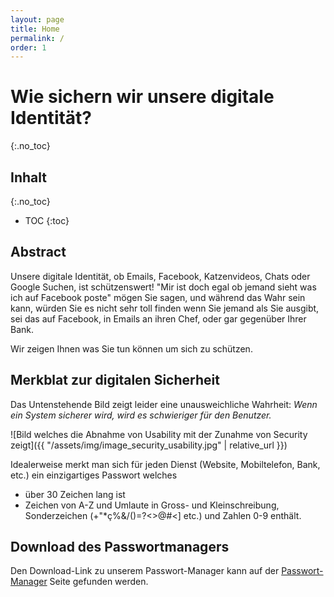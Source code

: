 ```yaml
---
layout: page
title: Home
permalink: /
order: 1
---
```

# Wie sichern wir unsere digitale Identität?
{:.no_toc}

## Inhalt
{:.no_toc}

* TOC
{:toc}

## Abstract
Unsere digitale Identität, ob Emails, Facebook, Katzenvideos, Chats oder Google Suchen, ist schützenswert!
"Mir ist doch egal ob jemand sieht was ich auf Facebook poste" mögen Sie sagen, und während das Wahr sein kann, würden Sie es nicht sehr toll finden wenn Sie jemand als Sie ausgibt, sei das auf Facebook, in Emails an ihren Chef, oder gar gegenüber Ihrer Bank.

Wir zeigen Ihnen was Sie tun können um sich zu schützen.

## Merkblat zur digitalen Sicherheit
Das Untenstehende Bild zeigt leider eine unausweichliche Wahrheit: *Wenn ein System sicherer wird, wird es schwieriger für den Benutzer.*

![Bild welches die Abnahme von Usability mit der Zunahme von Security zeigt]({{ "/assets/img/image_security_usability.jpg" | relative_url }})

Idealerweise merkt man sich für jeden Dienst (Website, Mobiltelefon, Bank, etc.) ein einzigartiges Passwort welches
 - über 30 Zeichen lang ist
 - Zeichen von A-Z und Umlaute in Gross- und Kleinschreibung, Sonderzeichen (+"\*ç%&/()=?<>@#<] etc.) und Zahlen 0-9 enthält.

## Download des Passwortmanagers
Den Download-Link zu unserem Passwort-Manager kann auf der [Passwort-Manager](/passmanager/passwort-manager) Seite gefunden werden.
